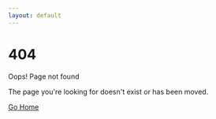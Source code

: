 ```yaml
---
layout: default
---
```


<div class="custom-bg text-dark">
    <div class="d-flex align-items-center justify-content-center min-vh-100 px-2">
        <div class="text-center">
            <h1 class="display-1 fw-bold">404</h1>
            <p class="fs-2 fw-medium mt-4">Oops! Page not found</p>
            <p class="mt-4 mb-5">The page you're looking for doesn't exist or has been moved.</p>
            <a href="/" class="btn btn-light fw-semibold rounded-pill px-4 py-2 custom-btn">
                Go Home
            </a>
        </div>
    </div>
</div>
